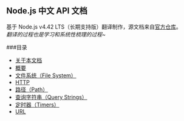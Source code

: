 ## Node.js 中文 API 文档  
基于 Node.js v4.42 LTS（长期支持版）翻译制作，源文档来自[官方仓库](https://github.com/nodejs/node/tree/v4.4.2/doc/api)。  
_翻译的过程也是学习和系统性梳理的过程~_

###目录  
* [关于本文档](documentation.markdown)
* [概要](synopsis.markdown)
* [文件系统（File System）](fs.markdown)
* [HTTP](http.markdown)
* [路径（Path）](path.markdown)
* [查询字符串（Query Strings）](querystring.markdown)
* [定时器（Timers）](timers.markdown)
* [URL](url.markdown)
